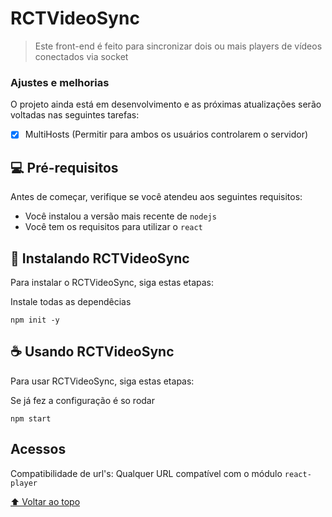# RCTVideoSync

> Este front-end é feito para sincronizar dois ou mais players de vídeos conectados via socket

### Ajustes e melhorias

O projeto ainda está em desenvolvimento e as próximas atualizações serão voltadas nas seguintes tarefas:
- [X] MultiHosts (Permitir para ambos os usuários controlarem o servidor)

## 💻 Pré-requisitos

Antes de começar, verifique se você atendeu aos seguintes requisitos:

* Você instalou a versão mais recente de `nodejs`
* Você tem os requisitos para utilizar o `react`

## 🚀 Instalando RCTVideoSync

Para instalar o RCTVideoSync, siga estas etapas:

Instale todas as dependêcias
```
npm init -y
```

## ☕ Usando RCTVideoSync

Para usar RCTVideoSync, siga estas etapas:

Se já fez a configuração é so rodar
```
npm start
```

## Acessos
Compatibilidade de url's: Qualquer URL compatível com o módulo `react-player`
  
  
[⬆ Voltar ao topo](#RCTVideoSync)<br>
